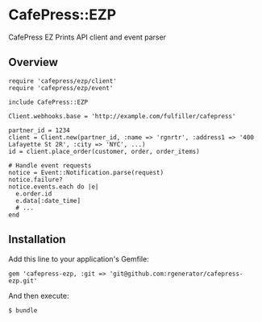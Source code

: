 # CafePress::EZP

CafePress EZ Prints API client and event parser

## Overview

    require 'cafepress/ezp/client'
    require 'cafepress/ezp/event'

    include CafePress::EZP

    Client.webhooks.base = 'http://example.com/fulfiller/cafepress'

    partner_id = 1234
    client = Client.new(partner_id, :name => 'rgnrtr', :address1 => '400 Lafayette St 2R', :city => 'NYC', ...)
    id = client.place_order(customer, order, order_items)

    # Handle event requests
    notice = Event::Notification.parse(request)
    notice.failure?
    notice.events.each do |e|
	  e.order.id
      e.data[:date_time]
      # ...
    end

## Installation

Add this line to your application's Gemfile:

    gem 'cafepress-ezp, :git => 'git@github.com:rgenerator/cafepress-ezp.git'

And then execute:

    $ bundle
